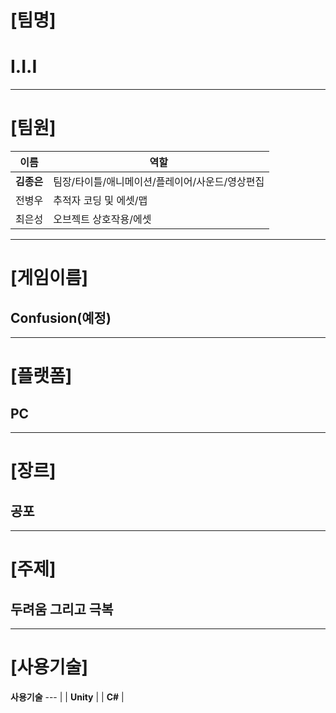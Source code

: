 # [팀명]
# I.I.I
---
# [팀원]
 **이름** | **역할**
--- | --- |
 | **김종은** | 팀장/타이틀/애니메이션/플레이어/사운드/영상편집
 | 전병우 | 추적자 코딩 및 에셋/맵
 | 최은성 | 오브젝트 상호작용/에셋
---
# [게임이름]
## Confusion(예정)
---
# [플랫폼]
## PC
---
# [장르]
## 공포
---
# [주제]
## 두려움 그리고 극복
---
# [사용기술]
**사용기술**
--- |
| **Unity** |
| **C#** |
